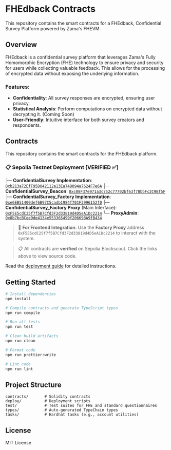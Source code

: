 # FHEdback Contracts

This repository contains the smart contracts for a FHEdback, Confidential Survey Platform powered by Zama's FHEVM.

## Overview

FHEdback is a confidential survey platform that leverages Zama's Fully Homomorphic Encryption (FHE) technology to ensure privacy and security for users while collecting valuable feedback. This allows for the processing of encrypted data without exposing the underlying information.

### Features:
- **Confidentiality**: All survey responses are encrypted, ensuring user privacy.
- **Statistical Analysis**: Perform computations on encrypted data without decrypting it. (Coming Soon)
- **User-Friendly**: Intuitive interface for both survey creators and respondents.

## Contracts
This repository contains the smart contracts for the FHEdback platform.

### 📋 Sepolia Testnet Deployment (VERIFIED ✅)
   ├─ **ConfidentialSurvey Implementation**: [`0xb213a72EfF95D042112a13Ea749094a7624F7e6A`](https://eth-sepolia.blockscout.com/address/0xb213a72EfF95D042112a13Ea749094a7624F7e6A#code)
   ├─ **ConfidentialSurvey_Beacon**: [`0xc08F37e971a3c752c77702bf63f78bbFc2C9Bf5F`](https://eth-sepolia.blockscout.com/address/0xc08F37e971a3c752c77702bf63f78bbFc2C9Bf5F#code)
   ├─ **ConfidentialSurvey_Factory Implementation**: [`0xe6EB51400def6B97C5cadb1984f701F3996152f0`](https://eth-sepolia.blockscout.com/address/0xe6EB51400def6B97C5cadb1984f701F3996152f0#code)
   ├─ **ConfidentialSurvey_Factory Proxy** (Main Interface): [`0xF5E5cdC25f7f5B7Cfd3F2d33819d4D5eA1Dc2214`](https://eth-sepolia.blockscout.com/address/0xF5E5cdC25f7f5B7Cfd3F2d33819d4D5eA1Dc2214#code)
   └─ **ProxyAdmin**: [`0x8b7bcBCee9de4134e553365499f206698A9fB434`](https://eth-sepolia.blockscout.com/address/0x8b7bcBCee9de4134e553365499f206698A9fB434#code)

> 🎯 **For Frontend Integration**: Use the **Factory Proxy** address `0xF5E5cdC25f7f5B7Cfd3F2d33819d4D5eA1Dc2214` to interact with the system.

> 📋 All contracts are **verified** on Sepolia Blockscout. Click the links above to view source code.

Read the [deployment guide](./docs/DEPLOYMENTS.md) for detailed instructions.

## Getting Started

```bash
# Install dependencies
npm install

# Compile contracts and generate TypeScript types
npm run compile

# Run all tests
npm run test

# Clean build artifacts
npm run clean

# Format code
npm run prettier:write

# Lint code
npm run lint
```

## Project Structure

```
contracts/       # Solidity contracts
deploy/          # Deployment scripts
test/            # Test suites for FHE and standard questionnaires
types/           # Auto-generated TypeChain types
tasks/           # Hardhat tasks (e.g., account utilities)
```

## License
MIT License
